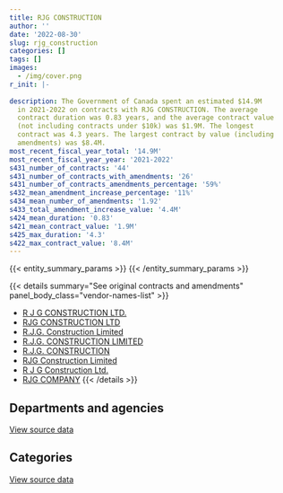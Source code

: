 ```yaml
---
title: RJG CONSTRUCTION
author: ''
date: '2022-08-30'
slug: rjg_construction
categories: []
tags: []
images:
  - /img/cover.png
r_init: |-
  
description: The Government of Canada spent an estimated $14.9M
  in 2021-2022 on contracts with RJG CONSTRUCTION. The average
  contract duration was 0.83 years, and the average contract value
  (not including contracts under $10k) was $1.9M. The longest
  contract was 4.3 years. The largest contract by value (including
  amendments) was $8.4M.
most_recent_fiscal_year_total: '14.9M'
most_recent_fiscal_year_year: '2021-2022'
s431_number_of_contracts: '44'
s431_number_of_contracts_with_amendments: '26'
s431_number_of_contracts_amendments_percentage: '59%'
s432_mean_amendment_increase_percentage: '11%'
s434_mean_number_of_amendments: '1.92'
s433_total_amendment_increase_value: '4.4M'
s424_mean_duration: '0.83'
s421_mean_contract_value: '1.9M'
s425_max_duration: '4.3'
s422_max_contract_value: '8.4M'
---
```


<script src="/rmarkdown-libs/htmlwidgets/htmlwidgets.js"></script>
<link href="/rmarkdown-libs/datatables-css/datatables-crosstalk.css" rel="stylesheet" />
<script src="/rmarkdown-libs/datatables-binding/datatables.js"></script>
<script src="/rmarkdown-libs/jquery/jquery-3.6.0.min.js"></script>
<link href="/rmarkdown-libs/dt-core-bootstrap/css/dataTables.bootstrap.min.css" rel="stylesheet" />
<link href="/rmarkdown-libs/dt-core-bootstrap/css/dataTables.bootstrap.extra.css" rel="stylesheet" />
<script src="/rmarkdown-libs/dt-core-bootstrap/js/jquery.dataTables.min.js"></script>
<script src="/rmarkdown-libs/dt-core-bootstrap/js/dataTables.bootstrap.min.js"></script>
<link href="/rmarkdown-libs/crosstalk/css/crosstalk.min.css" rel="stylesheet" />
<script src="/rmarkdown-libs/crosstalk/js/crosstalk.min.js"></script>
<script src="/rmarkdown-libs/htmlwidgets/htmlwidgets.js"></script>
<link href="/rmarkdown-libs/datatables-css/datatables-crosstalk.css" rel="stylesheet" />
<script src="/rmarkdown-libs/datatables-binding/datatables.js"></script>
<script src="/rmarkdown-libs/jquery/jquery-3.6.0.min.js"></script>
<link href="/rmarkdown-libs/dt-core-bootstrap/css/dataTables.bootstrap.min.css" rel="stylesheet" />
<link href="/rmarkdown-libs/dt-core-bootstrap/css/dataTables.bootstrap.extra.css" rel="stylesheet" />
<script src="/rmarkdown-libs/dt-core-bootstrap/js/jquery.dataTables.min.js"></script>
<script src="/rmarkdown-libs/dt-core-bootstrap/js/dataTables.bootstrap.min.js"></script>
<link href="/rmarkdown-libs/crosstalk/css/crosstalk.min.css" rel="stylesheet" />
<script src="/rmarkdown-libs/crosstalk/js/crosstalk.min.js"></script>

{{< entity_summary_params >}}
{{< /entity_summary_params >}}

{{< details summary="See original contracts and amendments" panel_body_class="vendor-names-list" >}}
- [R J G CONSTRUCTION LTD.](https://search.open.canada.ca/en/ct/?sort=contract_value_f%20desc&page=1&search_text=%22R%20J%20G%20CONSTRUCTION%20LTD.%22)
- [RJG CONSTRUCTION LTD](https://search.open.canada.ca/en/ct/?sort=contract_value_f%20desc&page=1&search_text=%22RJG%20CONSTRUCTION%20LTD%22)
- [R.J.G. Construction Limited](https://search.open.canada.ca/en/ct/?sort=contract_value_f%20desc&page=1&search_text=%22R.J.G.%20Construction%20Limited%22)
- [R.J.G. CONSTRUCTION LIMITED](https://search.open.canada.ca/en/ct/?sort=contract_value_f%20desc&page=1&search_text=%22R.J.G.%20CONSTRUCTION%20LIMITED%22)
- [R.J.G. CONSTRUCTION](https://search.open.canada.ca/en/ct/?sort=contract_value_f%20desc&page=1&search_text=%22R.J.G.%20CONSTRUCTION%22)
- [RJG Construction Limited](https://search.open.canada.ca/en/ct/?sort=contract_value_f%20desc&page=1&search_text=%22RJG%20Construction%20Limited%22)
- [R J G Construction Ltd.](https://search.open.canada.ca/en/ct/?sort=contract_value_f%20desc&page=1&search_text=%22R%20J%20G%20Construction%20Ltd.%22)
- [RJG COMPANY](https://search.open.canada.ca/en/ct/?sort=contract_value_f%20desc&page=1&search_text=%22RJG%20COMPANY%22)
{{< /details >}}

## Departments and agencies

<div id="htmlwidget-1" style="width:100%;height:auto;" class="datatables html-widget"></div>
<script type="application/json" data-for="htmlwidget-1">{"x":{"style":"bootstrap","filter":"none","vertical":false,"data":[["<a href=\"/departments/dfo-mpo/\">Fisheries and Oceans Canada<\/a>","<a href=\"/departments/pc/\">Parks Canada<\/a>","<a href=\"/departments/pwgsc-tpsgc/\">Public Services and Procurement Canada<\/a>"],[5067023.44,377516.94,10658197.67],[3969060.56,409902.2,9217919.27],[5299361.19,273532.65,1778213.55],[12275848.02,273532.65,2338318.75]],"container":"<table class=\"table table-striped table-hover row-border order-column display\">\n  <thead>\n    <tr>\n      <th>Department<\/th>\n      <th>2018-2019<\/th>\n      <th>2019-2020<\/th>\n      <th>2020-2021<\/th>\n      <th>2021-2022<\/th>\n    <\/tr>\n  <\/thead>\n<\/table>","options":{"order":[[4,"desc"]],"pageLength":10,"autoWidth":true,"columnDefs":[{"targets":1,"render":"function(data, type, row, meta) {\n    return type !== 'display' ? data : DTWidget.formatCurrency(data, \"$\", 2, 3, \",\", \".\", true, null);\n  }"},{"targets":2,"render":"function(data, type, row, meta) {\n    return type !== 'display' ? data : DTWidget.formatCurrency(data, \"$\", 2, 3, \",\", \".\", true, null);\n  }"},{"targets":3,"render":"function(data, type, row, meta) {\n    return type !== 'display' ? data : DTWidget.formatCurrency(data, \"$\", 2, 3, \",\", \".\", true, null);\n  }"},{"targets":4,"render":"function(data, type, row, meta) {\n    return type !== 'display' ? data : DTWidget.formatCurrency(data, \"$\", 2, 3, \",\", \".\", true, null);\n  }"},{"width":"16%","targets":[1,2,3,4]},{"className":"dt-right","targets":[1,2,3,4]}],"orderClasses":false}},"evals":["options.columnDefs.0.render","options.columnDefs.1.render","options.columnDefs.2.render","options.columnDefs.3.render"],"jsHooks":[]}</script>
<p class="text-right">
<a href="https://github.com/GoC-Spending/contracts-data/tree/main/data/out/vendors/rjg_construction/summary_by_fiscal_year_by_department.csv" class="source-data-link btn btn-link">View source data</a>
</p>

## Categories

<div id="htmlwidget-2" style="width:100%;height:auto;" class="datatables html-widget"></div>
<script type="application/json" data-for="htmlwidget-2">{"x":{"style":"bootstrap","filter":"none","vertical":false,"data":[["<a href=\"/categories/facilities_and_construction/\">Facilities and construction<\/a>","<a href=\"/categories/professional_services/\">Professional services<\/a>","<a href=\"/categories/transportation_and_logistics/\">Transportation and logistics<\/a>"],[10017443.77,35191.73,6050102.55],[6110881.63,null,7486000.41],[5572893.85,null,1778213.55],[12549380.67,null,2338318.75]],"container":"<table class=\"table table-striped table-hover row-border order-column display\">\n  <thead>\n    <tr>\n      <th>Category<\/th>\n      <th>2018-2019<\/th>\n      <th>2019-2020<\/th>\n      <th>2020-2021<\/th>\n      <th>2021-2022<\/th>\n    <\/tr>\n  <\/thead>\n<\/table>","options":{"order":[[4,"desc"]],"dom":"t","pageLength":30,"autoWidth":true,"columnDefs":[{"targets":1,"render":"function(data, type, row, meta) {\n    return type !== 'display' ? data : DTWidget.formatCurrency(data, \"$\", 2, 3, \",\", \".\", true, null);\n  }"},{"targets":2,"render":"function(data, type, row, meta) {\n    return type !== 'display' ? data : DTWidget.formatCurrency(data, \"$\", 2, 3, \",\", \".\", true, null);\n  }"},{"targets":3,"render":"function(data, type, row, meta) {\n    return type !== 'display' ? data : DTWidget.formatCurrency(data, \"$\", 2, 3, \",\", \".\", true, null);\n  }"},{"targets":4,"render":"function(data, type, row, meta) {\n    return type !== 'display' ? data : DTWidget.formatCurrency(data, \"$\", 2, 3, \",\", \".\", true, null);\n  }"},{"width":"16%","targets":[1,2,3,4]},{"className":"dt-right","targets":[1,2,3,4]}],"orderClasses":false,"lengthMenu":[10,25,30,50,100]}},"evals":["options.columnDefs.0.render","options.columnDefs.1.render","options.columnDefs.2.render","options.columnDefs.3.render"],"jsHooks":[]}</script>
<p class="text-right">
<a href="https://github.com/GoC-Spending/contracts-data/tree/main/data/out/vendors/rjg_construction/summary_by_fiscal_year_by_category.csv" class="source-data-link btn btn-link">View source data</a>
</p>
